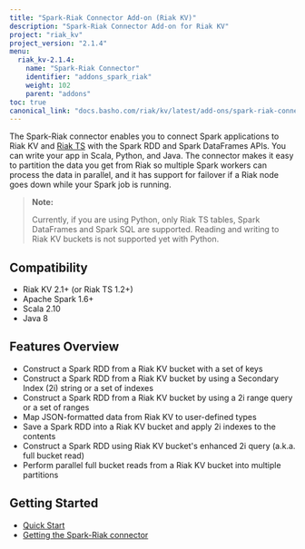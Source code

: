 ```yaml
---
title: "Spark-Riak Connector Add-on (Riak KV)"
description: "Spark-Riak Connector Add-on for Riak KV"
project: "riak_kv"
project_version: "2.1.4"
menu:
  riak_kv-2.1.4:
    name: "Spark-Riak Connector"
    identifier: "addons_spark_riak"
    weight: 102
    parent: "addons"
toc: true
canonical_link: "docs.basho.com/riak/kv/latest/add-ons/spark-riak-connector"
---
```


The Spark-Riak connector enables you to connect Spark applications to Riak KV and [Riak TS](/riak/ts/1.3.0/add-ons/spark-riak-connector) with the Spark RDD and Spark DataFrames APIs. You can write your app in Scala, Python, and Java. The connector makes it easy to partition the data you get from Riak so multiple Spark workers can process the data in parallel, and it has support for failover if a Riak node goes down while your Spark job is running.

> **Note:**
>
> Currently, if you are using Python, only Riak TS tables, Spark DataFrames and Spark SQL are supported. Reading and writing to Riak KV buckets is not supported yet with Python.

## Compatibility

* Riak KV 2.1+ (or Riak TS 1.2+)
* Apache Spark 1.6+
* Scala 2.10
* Java 8

## Features Overview

* Construct a Spark RDD from a Riak KV bucket with a set of keys
* Construct a Spark RDD from a Riak KV bucket by using a Secondary Index (2i) string or a set of indexes
* Construct a Spark RDD from a Riak KV bucket by using a 2i range query or a set of ranges 
* Map JSON-formatted data from Riak KV to user-defined types
* Save a Spark RDD into a Riak KV bucket and apply 2i indexes to the contents
* Construct a Spark RDD using Riak KV bucket's enhanced 2i query (a.k.a. full bucket read)
* Perform parallel full bucket reads from a Riak KV bucket into multiple partitions

## Getting Started

* [Quick Start](quick-start)
* [Getting the Spark-Riak connector](getting)
